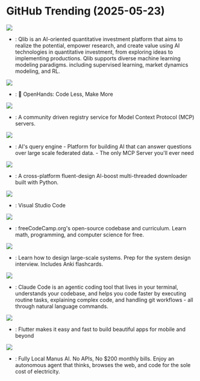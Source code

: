 # GitHub Trending (2025-05-23)

![](https://img.shields.io/badge/Python-New%20313-green?style=flat-square&logo=appveyor)
- [](https://github.comundefined): Qlib is an AI-oriented quantitative investment platform that aims to realize the potential, empower research, and create value using AI technologies in quantitative investment, from exploring ideas to implementing productions. Qlib supports diverse machine learning modeling paradigms. including supervised learning, market dynamics modeling, and RL.

![](https://img.shields.io/badge/Python-New%20533-green?style=flat-square&logo=appveyor)
- [](https://github.comundefined): 🙌 OpenHands: Code Less, Make More

![](https://img.shields.io/badge/Go-New%20220-green?style=flat-square&logo=appveyor)
- [](https://github.comundefined): A community driven registry service for Model Context Protocol (MCP) servers.

![](https://img.shields.io/badge/Python-New%20274-green?style=flat-square&logo=appveyor)
- [](https://github.comundefined): AI's query engine - Platform for building AI that can answer questions over large scale federated data. - The only MCP Server you'll ever need

![](https://img.shields.io/badge/Python-New%2097-green?style=flat-square&logo=appveyor)
- [](https://github.comundefined): A cross-platform fluent-design AI-boost multi-threaded downloader built with Python.

![](https://img.shields.io/badge/TypeScript-New%20315-green?style=flat-square&logo=appveyor)
- [](https://github.comundefined): Visual Studio Code

![](https://img.shields.io/badge/TypeScript-New%20128-green?style=flat-square&logo=appveyor)
- [](https://github.comundefined): freeCodeCamp.org's open-source codebase and curriculum. Learn math, programming, and computer science for free.

![](https://img.shields.io/badge/Python-New%20173-green?style=flat-square&logo=appveyor)
- [](https://github.comundefined): Learn how to design large-scale systems. Prep for the system design interview. Includes Anki flashcards.

![](https://img.shields.io/badge/Shell-New%20205-green?style=flat-square&logo=appveyor)
- [](https://github.comundefined): Claude Code is an agentic coding tool that lives in your terminal, understands your codebase, and helps you code faster by executing routine tasks, explaining complex code, and handling git workflows - all through natural language commands.

![](https://img.shields.io/badge/Dart-New%2041-green?style=flat-square&logo=appveyor)
- [](https://github.comundefined): Flutter makes it easy and fast to build beautiful apps for mobile and beyond

![](https://img.shields.io/badge/Python-New%2081-green?style=flat-square&logo=appveyor)
- [](https://github.comundefined): Fully Local Manus AI. No APIs, No $200 monthly bills. Enjoy an autonomous agent that thinks, browses the web, and code for the sole cost of electricity.


